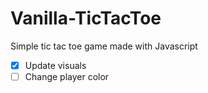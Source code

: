 # Vanilla-TicTacToe
Simple tic tac toe game made with Javascript

- [x] Update visuals 
- [ ] Change player color